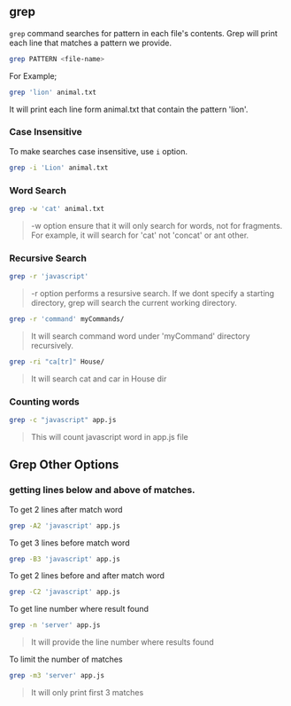 ## grep

`grep` command searches for pattern in each file's contents.
Grep will print each line that matches a pattern we provide.

```bash
grep PATTERN <file-name>
```

For Example;

```bash
grep 'lion' animal.txt
```
It will print each line form animal.txt that contain the pattern 'lion'.


### Case Insensitive

To make searches case insensitive, use `i` option.

```bash
grep -i 'Lion' animal.txt
```

### Word Search

```bash
grep -w 'cat' animal.txt
```

> -w option ensure that it will only search for words, not for fragments.
> For example, it will search for 'cat' not 'concat' or ant other.


### Recursive Search

```bash
grep -r 'javascript'
```

> -r option performs a resursive search.
> If we dont specify a starting directory, grep will search the current working directory.

```bash
grep -r 'command' myCommands/
```
> It will search command word under 'myCommand' directory recursively.

```bash
grep -ri "ca[tr]" House/
```

> It will search cat and car in House dir


### Counting words

```bash
grep -c "javascript" app.js
```

> This will count javascript word in app.js file


## Grep Other Options

### getting lines below and above of matches.

To get 2 lines after match word
```bash
grep -A2 'javascript' app.js
```

To get 3 lines before match word
```bash
grep -B3 'javascript' app.js
```

To get 2 lines before and after match word
```bash
grep -C2 'javascript' app.js
```

To get line number where result found
```bash
grep -n 'server' app.js
```

> It will provide the line number where results found


To limit the number of matches
```bash
grep -m3 'server' app.js
```
> It will only print first 3 matches


